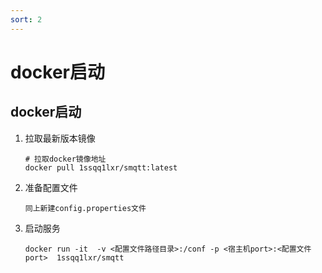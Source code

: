 ```yaml
---
sort: 2
---
```


# docker启动

## docker启动

1.  拉取最新版本镜像

    ``` 
    # 拉取docker镜像地址
    docker pull 1ssqq1lxr/smqtt:latest
    ```
2. 准备配置文件
   
   `同上新建config.properties文件`

3. 启动服务

    ``` 
    docker run -it  -v <配置文件路径目录>:/conf -p <宿主机port>:<配置文件port>  1ssqq1lxr/smqtt